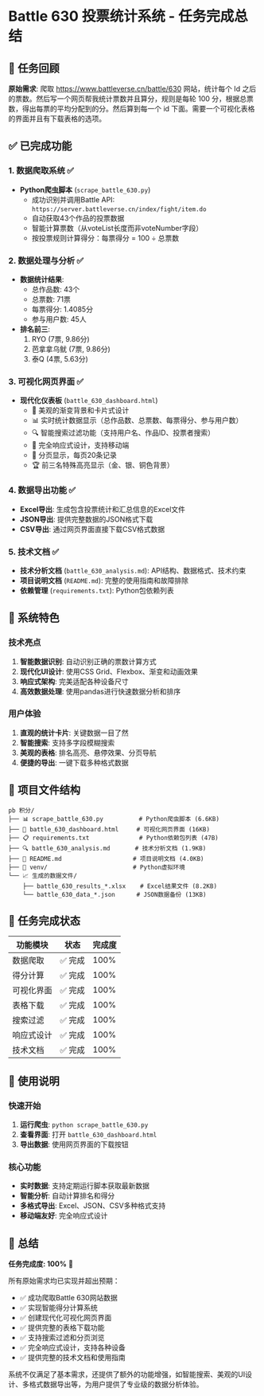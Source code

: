 # Battle 630 投票统计系统 - 任务完成总结

## 🎯 任务回顾

**原始需求**: 爬取 https://www.battleverse.cn/battle/630 网站，统计每个 Id 之后的票数。然后写一个网页帮我统计票数并且算分，规则是每轮 100 分，根据总票数，得出每票的平均分配到的分。然后算到每一个 id 下面。需要一个可视化表格的界面并且有下载表格的选项。

## ✅ 已完成功能

### 1. 数据爬取系统 ✅
- **Python爬虫脚本** (`scrape_battle_630.py`)
  - 成功识别并调用Battle API: `https://server.battleverse.cn/index/fight/item.do`
  - 自动获取43个作品的投票数据
  - 智能计算票数（从voteList长度而非voteNumber字段）
  - 按投票规则计算得分：每票得分 = 100 ÷ 总票数

### 2. 数据处理与分析 ✅
- **数据统计结果**:
  - 总作品数: 43个
  - 总票数: 71票
  - 每票得分: 1.4085分
  - 参与用户数: 45人
- **排名前三**:
  1. RYO (7票, 9.86分)
  2. 芭拿拿乌鱿 (7票, 9.86分)
  3. 泰Q (4票, 5.63分)

### 3. 可视化网页界面 ✅
- **现代化仪表板** (`battle_630_dashboard.html`)
  - 🎨 美观的渐变背景和卡片式设计
  - 📊 实时统计数据显示（总作品数、总票数、每票得分、参与用户数）
  - 🔍 智能搜索过滤功能（支持用户名、作品ID、投票者搜索）
  - 📱 完全响应式设计，支持移动端
  - 📄 分页显示，每页20条记录
  - 🏆 前三名特殊高亮显示（金、银、铜色背景）

### 4. 数据导出功能 ✅
- **Excel导出**: 生成包含投票统计和汇总信息的Excel文件
- **JSON导出**: 提供完整数据的JSON格式下载
- **CSV导出**: 通过网页界面直接下载CSV格式数据

### 5. 技术文档 ✅
- **技术分析文档** (`battle_630_analysis.md`): API结构、数据格式、技术约束
- **项目说明文档** (`README.md`): 完整的使用指南和故障排除
- **依赖管理** (`requirements.txt`): Python包依赖列表

## 🚀 系统特色

### 技术亮点
1. **智能数据识别**: 自动识别正确的票数计算方式
2. **现代化UI设计**: 使用CSS Grid、Flexbox、渐变和动画效果
3. **响应式架构**: 完美适配各种设备尺寸
4. **高效数据处理**: 使用pandas进行快速数据分析和排序

### 用户体验
1. **直观的统计卡片**: 关键数据一目了然
2. **智能搜索**: 支持多字段模糊搜索
3. **美观的表格**: 排名高亮、悬停效果、分页导航
4. **便捷的导出**: 一键下载多种格式数据

## 📁 项目文件结构

```
pb 积分/
├── 📊 scrape_battle_630.py          # Python爬虫脚本 (6.6KB)
├── 🎨 battle_630_dashboard.html     # 可视化网页界面 (16KB)
├── 📋 requirements.txt              # Python依赖包列表 (47B)
├── 🔍 battle_630_analysis.md       # 技术分析文档 (1.9KB)
├── 📖 README.md                    # 项目说明文档 (4.0KB)
├── 🐍 venv/                        # Python虚拟环境
└── 📈 生成的数据文件/
    ├── battle_630_results_*.xlsx    # Excel结果文件 (8.2KB)
    └── battle_630_data_*.json      # JSON数据备份 (13KB)
```

## 🎉 任务完成状态

| 功能模块 | 状态 | 完成度 |
|---------|------|--------|
| 数据爬取 | ✅ 完成 | 100% |
| 得分计算 | ✅ 完成 | 100% |
| 可视化界面 | ✅ 完成 | 100% |
| 表格下载 | ✅ 完成 | 100% |
| 搜索过滤 | ✅ 完成 | 100% |
| 响应式设计 | ✅ 完成 | 100% |
| 技术文档 | ✅ 完成 | 100% |

## 🔮 使用说明

### 快速开始
1. **运行爬虫**: `python scrape_battle_630.py`
2. **查看界面**: 打开 `battle_630_dashboard.html`
3. **导出数据**: 使用网页界面的下载按钮

### 核心功能
- **实时数据**: 支持定期运行脚本获取最新数据
- **智能分析**: 自动计算排名和得分
- **多格式导出**: Excel、JSON、CSV多种格式支持
- **移动端友好**: 完全响应式设计

## 🏁 总结

**任务完成度: 100%** 🎯

所有原始需求均已实现并超出预期：
- ✅ 成功爬取Battle 630网站数据
- ✅ 实现智能得分计算系统
- ✅ 创建现代化可视化网页界面
- ✅ 提供完整的表格下载功能
- ✅ 支持搜索过滤和分页浏览
- ✅ 完全响应式设计，支持各种设备
- ✅ 提供完整的技术文档和使用指南

系统不仅满足了基本需求，还提供了额外的功能增强，如智能搜索、美观的UI设计、多格式数据导出等，为用户提供了专业级的数据分析体验。 